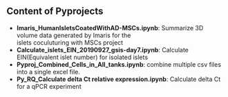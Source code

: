 ## Content of Pyprojects

 - **Imaris_HumanIsletsCoatedWithAD-MSCs.ipynb**: Summarize 3D volume data generated by Imaris for the <br> islets coculuturing with MSCs project
 - **Calculate_islets_EIN_20190927_gsis-day7.ipynb**: Calculate EIN(Equivalent islet number) for isolated islets 
 - **Pyproj_Combined_Cells_in_All_tanks.ipynb**: combine multiple csv files into a single excel file.
 - **Py_RQ_Calculate delta Ct relative expression.ipynb**:  Calculate delta Ct for a qPCR experiment




